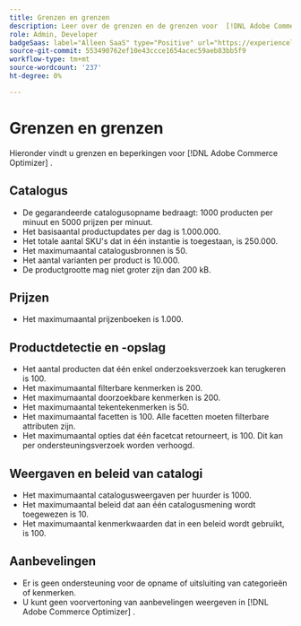 ```yaml
---
title: Grenzen en grenzen
description: Leer over de grenzen en de grenzen voor  [!DNL Adobe Commerce Optimizer].
role: Admin, Developer
badgeSaas: label="Alleen SaaS" type="Positive" url="https://experienceleague.adobe.com/nl/docs/commerce/user-guides/product-solutions" tooltip="Alleen van toepassing op Adobe Commerce as a Cloud Service- en Adobe Commerce Optimizer-projecten (door Adobe beheerde SaaS-infrastructuur)."
source-git-commit: 553490762ef10e43ccce1654acec59aeb83bb5f9
workflow-type: tm+mt
source-wordcount: '237'
ht-degree: 0%

---
```


# Grenzen en grenzen

Hieronder vindt u grenzen en beperkingen voor [!DNL Adobe Commerce Optimizer] .

## Catalogus

- De gegarandeerde catalogusopname bedraagt: 1000 producten per minuut en 5000 prijzen per minuut.
- Het basisaantal productupdates per dag is 1.000.000.
- Het totale aantal SKU&#39;s dat in één instantie is toegestaan, is 250.000. 
- Het maximumaantal catalogusbronnen is 50.
- Het aantal varianten per product is 10.000.
- De productgrootte mag niet groter zijn dan 200 kB.

## Prijzen

- Het maximumaantal prijzenboeken is 1.000.

## Productdetectie en -opslag

- Het aantal producten dat één enkel onderzoeksverzoek kan terugkeren is 100.
- Het maximumaantal filterbare kenmerken is 200.
- Het maximumaantal doorzoekbare kenmerken is 200.
- Het maximumaantal tekentekenmerken is 50.
- Het maximumaantal facetten is 100. Alle facetten moeten filterbare attributen zijn.
- Het maximumaantal opties dat één facetcat retourneert, is 100. Dit kan per ondersteuningsverzoek worden verhoogd.

## Weergaven en beleid van catalogi

- Het maximumaantal catalogusweergaven per huurder is 1000.
- Het maximumaantal beleid dat aan één catalogusmening wordt toegewezen is 10.
- Het maximumaantal kenmerkwaarden dat in een beleid wordt gebruikt, is 100. 

## Aanbevelingen

- Er is geen ondersteuning voor de opname of uitsluiting van categorieën of kenmerken.
- U kunt geen voorvertoning van aanbevelingen weergeven in [!DNL Adobe Commerce Optimizer] .
